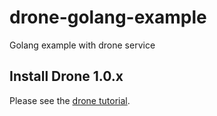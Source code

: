 # drone-golang-example

Golang example with drone service

## Install Drone 1.0.x

Please see the [drone tutorial](https://github.com/go-training/drone-tutorial).
